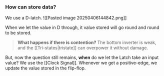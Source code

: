 ### How can store data?
We use a D-latch.
![[Pasted image 20250406144842.png]]

When we let the value in D through, it value stored will go round and round to be stored.

>**What happens if there is contention?**
>The bottom inverter is weak, and the [[Tri-states|tristate]] can overpower it without damage.

But, now the question still remains, **when** do we let the Latch take an input value?
We use the [[Clock Signal]]. Whenever we get a positive-edge, we update the value stored in the flip-flop.